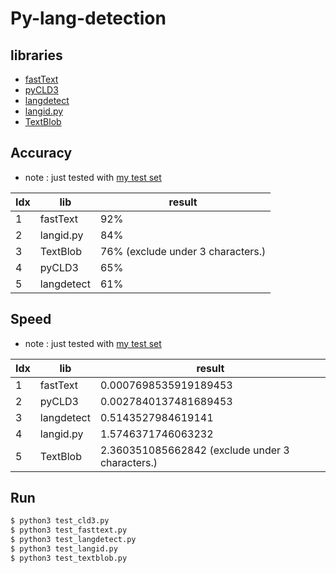 # Py-lang-detection

## libraries 
- [fastText](https://fasttext.cc/)
- [pyCLD3](https://github.com/bsolomon1124/pycld3)
- [langdetect](https://github.com/Mimino666/langdetect)
- [langid.py](https://github.com/saffsd/langid.py)
- [TextBlob](https://textblob.readthedocs.io/en/dev/)

## Accuracy 
- note : just tested with [my test set](./lang_detect_test.csv)

| Idx  | lib | result | 
| ------ | ------ | ------- | 
| 1 | fastText | 92% |
| 2 | langid.py | 84% |
| 3 | TextBlob | 76% (exclude under 3 characters.) |
| 4 | pyCLD3 | 65% |
| 5 | langdetect | 61% |

## Speed
- note : just tested with [my test set](./lang_detect_test.csv)

| Idx  | lib | result | 
| ------ | ------ | ------- | 
| 1 | fastText | 0.0007698535919189453 |
| 2 | pyCLD3 | 0.0027840137481689453 |
| 3 | langdetect | 0.5143527984619141 |
| 4 | langid.py | 1.5746371746063232 |
| 5 | TextBlob | 2.360351085662842  (exclude under 3 characters.) |

## Run

```sh
$ python3 test_cld3.py
$ python3 test_fasttext.py
$ python3 test_langdetect.py
$ python3 test_langid.py
$ python3 test_textblob.py
```